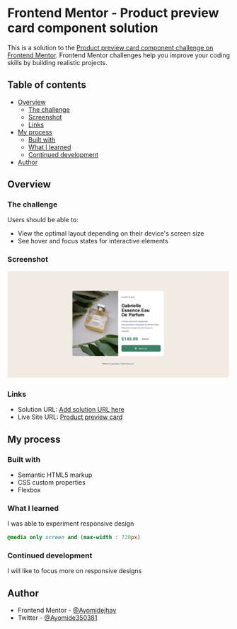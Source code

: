 # Frontend Mentor - Product preview card component solution

This is a solution to the [Product preview card component challenge on Frontend Mentor](https://www.frontendmentor.io/challenges/product-preview-card-component-GO7UmttRfa). Frontend Mentor challenges help you improve your coding skills by building realistic projects. 

## Table of contents

- [Overview](#overview)
  - [The challenge](#the-challenge)
  - [Screenshot](#screenshot)
  - [Links](#links)
- [My process](#my-process)
  - [Built with](#built-with)
  - [What I learned](#what-i-learned)
  - [Continued development](#continued-development)
- [Author](#author)


## Overview

### The challenge

Users should be able to:

- View the optimal layout depending on their device's screen size
- See hover and focus states for interactive elements

### Screenshot

![](./Screenshot%202023-01-31%20at%2008-14-18%20Frontend%20Mentor%20Product%20preview%20card%20component.png)



### Links

- Solution URL: [Add solution URL here](https://your-solution-url.com)
- Live Site URL: [Product preview card](https://neon-salamander-a314be.netlify.app/)

## My process

### Built with

- Semantic HTML5 markup
- CSS custom properties
- Flexbox


### What I learned

I was able to experiment responsive design




```css
@media only screen and (max-width : 720px) 
```



### Continued development

I will like to focus more on responsive designs





## Author


- Frontend Mentor - [@Ayomidejhay](https://www.frontendmentor.io/profile/@Ayomidejhay)
- Twitter - [@Ayomide350381](https://www.twitter.com/Ayomide350381)




